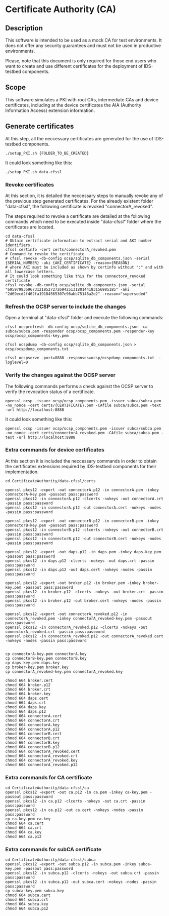 # Certificate Authority (CA)

## Description

This software is intended to be used as a mock CA for test environments. It does not offer any security guarantees and must not be used in productive environments.

Please, note that this document is only required for those end users who want to create and use different certificates for the deployment of IDS-testbed components.

## Scope

This software simulates a PKI with root CAs, intermediate CAs and device certificates, including at the device certificates the AIA (Authority Information Access) extension information.

## Generate certificates

At this step, all the neccessary certificates are generated for the use of IDS-testbed components.

```
./setup_PKI.sh {FOLDER_TO_BE_CREATED}
```

It could look something like this:

```
./setup_PKI.sh data-cfssl
```

### Revoke certificates

At this section, it is detailed the neccessary steps to manually revoke any of the previous step generated certificates.
For the already existent folder "data-cfssl", the following certificate is revoked "connectorA_revoked".

The steps required to revoke a certificate are detailed at the following commands which need to be executed inside "data-cfssl" folder where the certificates are located.

```
cd data-cfssl
# Obtain certificate information to extract serial and AKI number identifiers.
cfssl certinfo -cert certs/connectorA_revoked.pem
# Command to revoke the certificate
# cfssl revoke -db-config ocsp/sqlite_db_components.json -serial {SERIAL_NUMBER} -aki {AKI_CERTIFICATE} -reason={REASON}
# where AKI must be included as shown by certinfo without ":" and with all lowercase letters.
# It could look something like this for the connectorA_revoked certificate
cfssl revoke -db-config ocsp/sqlite_db_components.json -serial "695979835967312185272726942513180144183156985185" -aki "2d69ecd2f462fa19184565307e96abb75146a2e2" -reason="superseded"
```

###  Refresh the OCSP server to include the changes

Open a terminal at "data-cfssl" folder and execute the following commands:

```
cfssl ocsprefresh -db-config ocsp/sqlite_db_components.json -ca subca/subca.pem -responder ocsp/ocsp_components.pem -responder-key ocsp/ocsp_components-key.pem

cfssl ocspdump -db-config ocsp/sqlite_db_components.json > ocsp/ocspdump_components.txt

cfssl ocspserve -port=8888 -responses=ocsp/ocspdump_components.txt  -loglevel=0
```

### Verify the changes against the OCSP server

The following commands performs a check against the OCSP server to verify the revocation status of a certificate.

```
openssl ocsp -issuer ocsp/ocsp_components.pem -issuer subca/subca.pem -no_nonce -cert certs/{CERTIFICATE}.pem -CAfile subca/subca.pem -text -url http://localhost:8888
```

It could look something like this:

```
openssl ocsp -issuer ocsp/ocsp_components.pem -issuer subca/subca.pem -no_nonce -cert certs/connectorA_revoked.pem -CAfile subca/subca.pem -text -url http://localhost:8888
```

### Extra commands for device certificates

At this section it is included the neccessary commands in order to obtain the certificates extensions required by IDS-testbed components for their implementation.

```
cd CertificateAuthority/data-cfssl/certs
```

```
openssl pkcs12 -export -out connectorA.p12 -in connectorA.pem -inkey connectorA-key.pem -passout pass:password
openssl pkcs12 -in connectorA.p12 -clcerts -nokeys -out connectorA.crt -passin pass:password
openssl pkcs12 -in connectorA.p12 -out connectorA.cert -nokeys -nodes -passin pass:password

openssl pkcs12 -export -out connectorB.p12 -in connectorB.pem -inkey connectorB-key.pem -passout pass:password
openssl pkcs12 -in connectorB.p12 -clcerts -nokeys -out connectorB.crt -passin pass:password
openssl pkcs12 -in connectorB.p12 -out connectorB.cert -nokeys -nodes -passin pass:password

openssl pkcs12 -export -out daps.p12 -in daps.pem -inkey daps-key.pem -passout pass:password
openssl pkcs12 -in daps.p12 -clcerts -nokeys -out daps.crt -passin pass:password
openssl pkcs12 -in daps.p12 -out daps.cert -nokeys -nodes -passin pass:password

openssl pkcs12 -export -out broker.p12 -in broker.pem -inkey broker-key.pem -passout pass:password
openssl pkcs12 -in broker.p12 -clcerts -nokeys -out broker.crt -passin pass:password
openssl pkcs12 -in broker.p12 -out broker.cert -nokeys -nodes -passin pass:password

openssl pkcs12 -export -out connectorA_revoked.p12 -in connectorA_revoked.pem -inkey connectorA_revoked-key.pem -passout pass:password
openssl pkcs12 -in connectorA_revoked.p12 -clcerts -nokeys -out connectorA_revoked.crt -passin pass:password
openssl pkcs12 -in connectorA_revoked.p12 -out connectorA_revoked.cert -nokeys -nodes -passin pass:password


cp connectorA-key.pem connectorA.key
cp connectorB-key.pem connectorB.key
cp daps-key.pem daps.key
cp broker-key.pem broker.key
cp connectorA_revoked-key.pem connectorA_revoked.key

chmod 664 broker.cert 
chmod 664 broker.p12 
chmod 664 broker.crt
chmod 664 broker.key
chmod 664 daps.cert
chmod 664 daps.crt
chmod 664 daps.key
chmod 664 daps.p12
chmod 664 connectorA.cert
chmod 664 connectorA.crt
chmod 664 connectorA.key
chmod 664 connectorA.p12
chmod 664 connectorB.cert
chmod 664 connectorB.crt
chmod 664 connectorB.key
chmod 664 connectorB.p12
chmod 664 connectorA_revoked.cert
chmod 664 connectorA_revoked.crt
chmod 664 connectorA_revoked.key
chmod 664 connectorA_revoked.p12
```

### Extra commands for CA certificate

```
cd CertificateAuthority/data-cfssl/ca
openssl pkcs12 -export -out ca.p12 -in ca.pem -inkey ca-key.pem -passout pass:password
openssl pkcs12 -in ca.p12 -clcerts -nokeys -out ca.crt -passin pass:password
openssl pkcs12 -in ca.p12 -out ca.cert -nokeys -nodes -passin pass:password
cp ca-key.pem ca.key
chmod 664 ca.cert
chmod 664 ca.crt
chmod 664 ca.key
chmod 664 ca.p12
```

### Extra commands for subCA certificate

```
cd CertificateAuthority/data-cfssl/subca
openssl pkcs12 -export -out subca.p12 -in subca.pem -inkey subca-key.pem -passout pass:password
openssl pkcs12 -in subca.p12 -clcerts -nokeys -out subca.crt -passin pass:password
openssl pkcs12 -in subca.p12 -out subca.cert -nokeys -nodes -passin pass:password
cp subca-key.pem subca.key
chmod 664 subca.cert
chmod 664 subca.crt
chmod 664 subca.key
chmod 664 subca.p12
```


